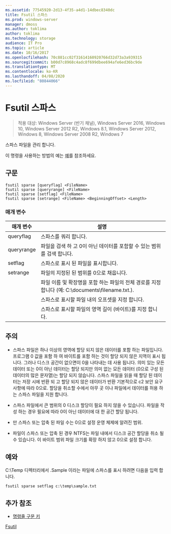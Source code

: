 ```yaml
---
ms.assetid: 77545920-2d13-4f35-a4d1-14dbec8340dc
title: Fsutil 스파스
ms.prod: windows-server
manager: dmoss
ms.author: toklima
author: toklima
ms.technology: storage
audience: IT Pro
ms.topic: article
ms.date: 10/16/2017
ms.openlocfilehash: 70c881cc02f31614160920766d32d73a3a939315
ms.sourcegitcommit: b00d7c8968c4adc8f699dbee694afe6ed36bc9de
ms.translationtype: MT
ms.contentlocale: ko-KR
ms.lasthandoff: 04/08/2020
ms.locfileid: "80844066"
---
```

# <a name="fsutil-sparse"></a>Fsutil 스파스
>적용 대상: Windows Server (반기 채널), Windows Server 2016, Windows 10, Windows Server 2012 R2, Windows 8.1, Windows Server 2012, Windows 8, Windows Server 2008 R2, Windows 7

스파스 파일을 관리 합니다.

이 명령을 사용하는 방법의 예는 [예](#BKMK_examples)를 참조하세요.

## <a name="syntax"></a>구문

```
fsutil sparse [queryflag] <FileName>
fsutil sparse [queryrange] <FileName>
fsutil sparse [setflag] <FileName>
fsutil sparse [setrange] <FileName> <BeginningOffset> <Length>
```

### <a name="parameters"></a>매개 변수

|     매개 변수     |                                                    설명                                                    |
|-------------------|-------------------------------------------------------------------------------------------------------------------|
|     queryflag     |                                                  스파스를 쿼리 합니다.                                                  |
|    queryrange     |                        파일을 검색 하 고 0이 아닌 데이터를 포함할 수 있는 범위를 검색 합니다.                        |
|      setflag      |                                        스파스로 표시 된 파일을 표시합니다.                                        |
|     setrange      |                                   파일의 지정된 된 범위를 0으로 채웁니다.                                   |
|    <FileName>     | 파일 이름 및 확장명을 포함 하는 파일의 전체 경로를 지정 합니다 (예: C:\documents\filename.txt.). |
| <BeginningOffset> |                              스파스로 표시할 파일 내의 오프셋을 지정 합니다.                              |
|     <Length>      |                 스파스로 표시할 파일의 영역 길이 (바이트)를 지정 합니다.                 |

## <a name="remarks"></a>주의

-   스파스 파일은 하나 이상의 영역에 할당 되지 않은 데이터를 포함 하는 파일입니다. 프로그램 0 값을 포함 하 여 바이트를 포함 하는 것이 할당 되지 않은 지역이 표시 됩니다. 그러나 디스크 공간이 없으면이 0을 나타내는 데 사용 됩니다. 의미 있는 모든 데이터 또는 0이 아닌 데이터는 할당 되지만 의미 없는 모든 데이터 (0으로 구성 된 데이터의 많은 문자열)는 할당 되지 않습니다. 스파스 파일을 읽을 때 할당 된 데이터는 저장 시에 반환 되 고 할당 되지 않은 데이터가 반환 기본적으로 c2 보안 요구 사항에 따라 0으로. 할당을 취소할 수에서 아무 곳 이나 파일에서 데이터를 허용 하는 스파스 파일을 지원 합니다.

-   스파스 파일에서 큰 범위의 0 디스크 할당이 필요 하지 않을 수 있습니다. 파일을 작성 하는 경우 필요에 따라 0이 아닌 데이터에 대 한 공간 할당 됩니다.

-   만 스파스 또는 압축 된 파일 수는 0으로 설정 운영 체제에 알려진 범위.

-   파일이 스파스 또는 압축 된 경우 NTFS는 파일 내에서 디스크 공간 할당을 취소 될 수 있습니다. 이 바이트 범위 파일 크기를 확장 하지 않고 0으로 설정 합니다.

## <a name="examples"></a><a name="BKMK_examples"></a>예와
C:\Temp 디렉터리에서 .Sample 이라는 파일에 스파스를 표시 하려면 다음을 입력 합니다.

```
fsutil sparse setflag c:\temp\sample.txt 
```

## <a name="additional-references"></a>추가 참조
- [명령줄 구문 키](command-line-syntax-key.md)

[Fsutil](Fsutil.md)


